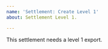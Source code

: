 ```yaml
---
name: 'Settlement: Create Level 1'
about: Settlement Level 1.

---
```


This settlement needs a level 1 export.
